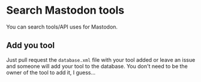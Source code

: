 # Search Mastodon tools

You can search tools/API uses for Mastodon.

## Add you tool

Just pull request the `database.xml` file with your tool added or leave an issue and someone will add your tool to the database. You don't need to be the owner of the tool to add it, I guess…
